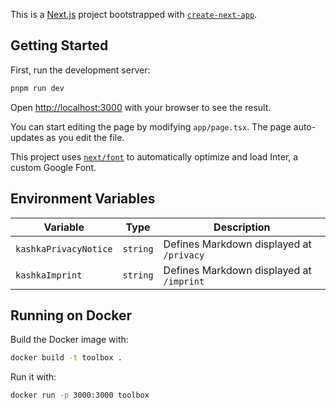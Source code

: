 This is a [Next.js](https://nextjs.org/) project bootstrapped with [`create-next-app`](https://github.com/vercel/next.js/tree/canary/packages/create-next-app).

## Getting Started

First, run the development server:

```bash
pnpm run dev
```

Open [http://localhost:3000](http://localhost:3000) with your browser to see the result.

You can start editing the page by modifying `app/page.tsx`. The page auto-updates as you edit the file.

This project uses [`next/font`](https://nextjs.org/docs/basic-features/font-optimization) to automatically optimize and load Inter, a custom Google Font.


## Environment Variables

| Variable              | Type     | Description                                  |
|-----------------------|----------|----------------------------------------------|
| `kashkaPrivacyNotice` | `string` | Defines Markdown displayed at ```/privacy``` |
| `kashkaImprint`       | `string` | Defines Markdown displayed at ```/imprint``` |


## Running on Docker

Build the Docker image with:

```bash
docker build -t toolbox .
```

Run it with:

```bash
docker run -p 3000:3000 toolbox
```
